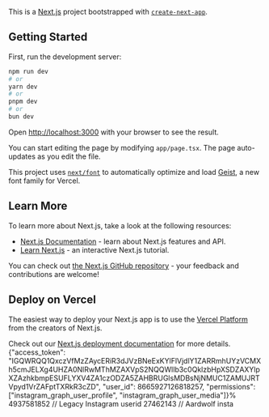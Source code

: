 This is a [Next.js](https://nextjs.org) project bootstrapped with [`create-next-app`](https://nextjs.org/docs/app/api-reference/cli/create-next-app).

## Getting Started

First, run the development server:

```bash
npm run dev
# or
yarn dev
# or
pnpm dev
# or
bun dev
```

Open [http://localhost:3000](http://localhost:3000) with your browser to see the result.

You can start editing the page by modifying `app/page.tsx`. The page auto-updates as you edit the file.

This project uses [`next/font`](https://nextjs.org/docs/app/building-your-application/optimizing/fonts) to automatically optimize and load [Geist](https://vercel.com/font), a new font family for Vercel.

## Learn More

To learn more about Next.js, take a look at the following resources:

- [Next.js Documentation](https://nextjs.org/docs) - learn about Next.js features and API.
- [Learn Next.js](https://nextjs.org/learn) - an interactive Next.js tutorial.

You can check out [the Next.js GitHub repository](https://github.com/vercel/next.js) - your feedback and contributions are welcome!

## Deploy on Vercel

The easiest way to deploy your Next.js app is to use the [Vercel Platform](https://vercel.com/new?utm_medium=default-template&filter=next.js&utm_source=create-next-app&utm_campaign=create-next-app-readme) from the creators of Next.js.

Check out our [Next.js deployment documentation](https://nextjs.org/docs/app/building-your-application/deploying) for more details.
{"access_token": "IGQWRQQ1QxczVfMzZAycERiR3dJVzBNeExKYlFlVjdlY1ZARRmhUYzVCMXh5cmJELXg4UHZA0NlRwMThMZAXVpS2NQQWllb3c0QklzbHpXSDZAXYlpXZAzhkbmpESUFLYXV4ZA1czODZA5ZAHBRUGlsMDBsNjNMUC1ZAMUJRTVpyd1VrZAFptTXRkR3cZD", "user_id": 8665927126818257, "permissions": ["instagram_graph_user_profile", "instagram_graph_user_media"]}%  
4937581852 // Legacy Instagram userid
27462143 // Aardwolf insta
